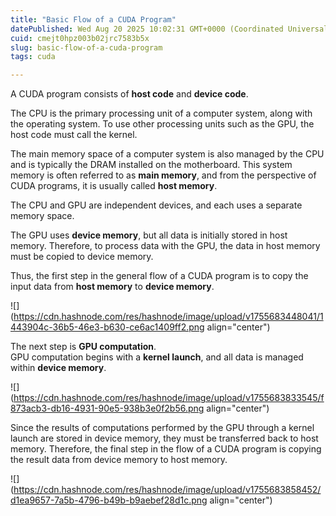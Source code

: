 ```yaml
---
title: "Basic Flow of a CUDA Program"
datePublished: Wed Aug 20 2025 10:02:31 GMT+0000 (Coordinated Universal Time)
cuid: cmejt0hpz003b02jrc7583b5x
slug: basic-flow-of-a-cuda-program
tags: cuda

---
```


A CUDA program consists of **host code** and **device code**.

The CPU is the primary processing unit of a computer system, along with the operating system. To use other processing units such as the GPU, the host code must call the kernel.

The main memory space of a computer system is also managed by the CPU and is typically the DRAM installed on the motherboard. This system memory is often referred to as **main memory**, and from the perspective of CUDA programs, it is usually called **host memory**.

The CPU and GPU are independent devices, and each uses a separate memory space.

The GPU uses **device memory**, but all data is initially stored in host memory. Therefore, to process data with the GPU, the data in host memory must be copied to device memory.

Thus, the first step in the general flow of a CUDA program is to copy the input data from **host memory** to **device memory**.

![](https://cdn.hashnode.com/res/hashnode/image/upload/v1755683448041/1443904c-36b5-46e3-b630-ce6ac1409ff2.png align="center")

The next step is **GPU computation**.  
GPU computation begins with a **kernel launch**, and all data is managed within **device memory**.

![](https://cdn.hashnode.com/res/hashnode/image/upload/v1755683833545/f873acb3-db16-4931-90e5-938b3e0f2b56.png align="center")

Since the results of computations performed by the GPU through a kernel launch are stored in device memory, they must be transferred back to host memory. Therefore, the final step in the flow of a CUDA program is copying the result data from device memory to host memory.

![](https://cdn.hashnode.com/res/hashnode/image/upload/v1755683858452/d1ea9657-7a5b-4796-b49b-b9aebef28d1c.png align="center")